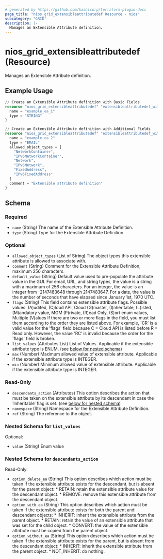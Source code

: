 ```yaml
---
# generated by https://github.com/hashicorp/terraform-plugin-docs
page_title: "nios_grid_extensibleattributedef Resource - nios"
subcategory: "GRID"
description: |-
  Manages an Extensible Attribute definition.
---
```


# nios_grid_extensibleattributedef (Resource)

Manages an Extensible Attribute definition.

## Example Usage

```terraform
// Create an Extensible Attribute definition with Basic Fields
resource "nios_grid_extensibleattributedef" "extensibleattributedef_with_basic_fields" {
  name = "example_ea_1"
  type = "STRING"
}

// Create an Extensible Attribute definition with Additional Fields
resource "nios_grid_extensibleattributedef" "extensibleattributedef_with_additional_fields" {
  name = "example_ea_2"
  type = "EMAIL"
  allowed_object_types = [
    "NetworkContainer",
    "IPv6NetworkContainer",
    "Network",
    "IPv6Network",
    "FixedAddress",
    "IPv6FixedAddress"
  ]
  comment = "Extensible attribute definition"
}
```

<!-- schema generated by tfplugindocs -->
## Schema

### Required

- `name` (String) The name of the Extensible Attribute Definition.
- `type` (String) Type for the Extensible Attribute Definition.

### Optional

- `allowed_object_types` (List of String) The object types this extensible attribute is allowed to associate with.
- `comment` (String) Comment for the Extensible Attribute Definition; maximum 256 characters.
- `default_value` (String) Default value used to pre-populate the attribute value in the GUI. For email, URL, and string types, the value is a string with a maximum of 256 characters. For an integer, the value is an integer from -2147483648 through 2147483647. For a date, the value is the number of seconds that have elapsed since January 1st, 1970 UTC.
- `flags` (String) This field contains extensible attribute flags. Possible values: (A)udited, (C)loud API, Cloud (G)master, (I)nheritable, (L)isted, (M)andatory value, MGM (P)rivate, (R)ead Only, (S)ort enum values, Multiple (V)alues If there are two or more flags in the field, you must list them according to the order they are listed above. For example, 'CR' is a valid value for the 'flags' field because C = Cloud API is listed before R = Read only. However, the value 'RC' is invalid because the order for the 'flags' field is broken.
- `list_values` (Attributes List) List of Values. Applicable if the extensible attribute type is ENUM. (see [below for nested schema](#nestedatt--list_values))
- `max` (Number) Maximum allowed value of extensible attribute. Applicable if the extensible attribute type is INTEGER.
- `min` (Number) Minimum allowed value of extensible attribute. Applicable if the extensible attribute type is INTEGER.

### Read-Only

- `descendants_action` (Attributes) This option describes the action that must be taken on the extensible attribute by its descendant in case the ‘Inheritable’ flag is set. (see [below for nested schema](#nestedatt--descendants_action))
- `namespace` (String) Namespace for the Extensible Attribute Definition.
- `ref` (String) The reference to the object.

<a id="nestedatt--list_values"></a>
### Nested Schema for `list_values`

Optional:

- `value` (String) Enum value


<a id="nestedatt--descendants_action"></a>
### Nested Schema for `descendants_action`

Read-Only:

- `option_delete_ea` (String) This option describes which action must be taken if the extensible attribute exists for the descendant, but is absent for the parent object: * RETAIN: retain the extensible attribute value for the descendant object. * REMOVE: remove this extensible attribute from the descendant object.
- `option_with_ea` (String) This option describes which action must be taken if the extensible attribute exists for both the parent and descendant objects: * INHERIT: inherit the extensible attribute from the parent object. * RETAIN: retain the value of an extensible attribute that was set for the child object. * CONVERT: the value of the extensible attribute must be copied from the parent object.
- `option_without_ea` (String) This option describes which action must be taken if the extensible attribute exists for the parent, but is absent from the descendant object: * INHERIT: inherit the extensible attribute from the parent object. * NOT_INHERIT: do nothing.
